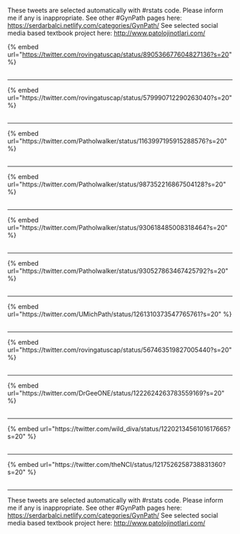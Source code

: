 

These tweets are selected automatically with #rstats code. Please inform me if any is inappropriate.
See other #GynPath pages here: https://serdarbalci.netlify.com/categories/GynPath/ 
See selected social media based textbook project here: http://www.patolojinotlari.com/

{% embed url="https://twitter.com/rovingatuscap/status/890536677604827136?s=20" %}<br>
<br>
<hr>
{% embed url="https://twitter.com/rovingatuscap/status/579990712290263040?s=20" %}<br>
<br>
<hr>
{% embed url="https://twitter.com/Patholwalker/status/1163997195915288576?s=20" %}<br>
<br>
<hr>
{% embed url="https://twitter.com/Patholwalker/status/987352216867504128?s=20" %}<br>
<br>
<hr>
{% embed url="https://twitter.com/Patholwalker/status/930618485008318464?s=20" %}<br>
<br>
<hr>
{% embed url="https://twitter.com/Patholwalker/status/930527863467425792?s=20" %}<br>
<br>
<hr>
{% embed url="https://twitter.com/UMichPath/status/1261310373547765761?s=20" %}<br>
<br>
<hr>
{% embed url="https://twitter.com/rovingatuscap/status/567463519827005440?s=20" %}<br>
<br>
<hr>
{% embed url="https://twitter.com/DrGeeONE/status/1222624263783559169?s=20" %}<br>
<br>
<hr>
{% embed url="https://twitter.com/wild_diva/status/1220213456101617665?s=20" %}<br>
<br>
<hr>
{% embed url="https://twitter.com/theNCI/status/1217526258738831360?s=20" %}<br>
<br>
<hr>


These tweets are selected automatically with #rstats code. Please inform me if any is inappropriate.
See other #GynPath pages here: https://serdarbalci.netlify.com/categories/GynPath/ 
See selected social media based textbook project here: http://www.patolojinotlari.com/
